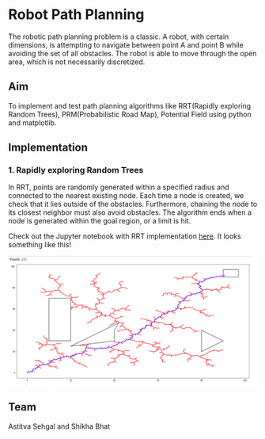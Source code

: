 # Robot Path Planning
The robotic path planning problem is a classic. A robot, with certain dimensions, is attempting to navigate between point A and point B while avoiding the set of all obstacles. The robot is able to move through the open area, which is not necessarily discretized.

## Aim
To implement and test path planning algorithms like RRT(Rapidly exploring Random Trees), PRM(Probabilistic Road Map), Potential Field using python and matplotlib.

## Implementation

### 1. Rapidly exploring Random Trees
In RRT, points are randomly generated within a specified radius and connected to the nearest existing node. Each time a node is created, we check that it lies outside of the obstacles. Furthermore, chaining the node to its closest neighbor must also avoid obstacles. The algorithm ends when a node is generated within the goal region, or a limit is hit.

Check out the Jupyter notebook with RRT implementation [here](https://github.com/fly-zynak/RobotPathPlanning/blob/main/RRT.ipynb). It looks something like this!

![RRT](https://github.com/fly-zynak/RobotPathPlanning/blob/main/Images/RRT.png)

## Team
Astitva Sehgal and Shikha Bhat

